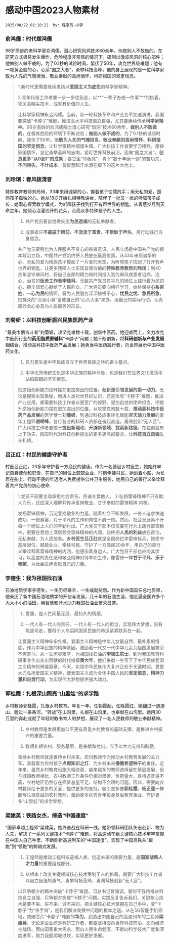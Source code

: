 # 感动中国2023人物素材
`2025/08/22 01:18:22  by: 程序员·小李`

### 俞鸿儒：时代塑鸿儒

96岁高龄的老科学家俞鸿儒，潜心研究风洞技术60余年。他做别人不敢做的，在研究方式极易发生爆炸，危险程度非常高的情况下，研制出激波风洞的核心部件；他做别人做不成的，为了0.1秒的试验时间，蛰伏了50年，攻克世界级难题；他有一颗黄金般的心，心系“国之大者”，勇攀科技高峰，他的身上展现的是一位科学家敢为人先的气魄担当、敬业奉献的高尚情怀、科研报国的坚定信念。

> 1.新时代更需要继续发扬以**爱国主义为底色**的科学家精神。
> 
> 2.青年科技工作者要一步一步往前走，以**“一辈子办成一件事”**的执着，攻关高精尖技术，成就有价值的人生。

> 让科学家精神永远闪耀。当前，新一轮科技革命和产业变革加速演进，我国要突破“卡脖子”难题，推进高水平科技自立自强，尤其要赓续传承**科学家精神**。96岁高龄的俞鸿儒院士潜心研究“风洞”技术60余年，**做别人不敢做的**，在极其危险的环境下不断试验；**做别人做不成的**，为了0.1秒的试验时间，蛰伏了50年。他**敢为人先的气魄担当、敬业奉献的高尚情怀、科研报国的坚定信念**，让科学家精神熠熠生辉。广大科技工作者要学习榜样，厚植家国情怀，坚定勇攀高峰的志向，紧盯世界科技前沿，面向“国之大者”，**创造更多“从0到1”的成果**；要甘坐“冷板凳”，肯下“数十年磨一剑”的苦功夫，**不问得失，不计成本**，将智慧和汗水洒在脚下的这片大地上。


### 刘玲琍：春风拨清音

特殊教育教师刘玲琍，33年来用诚挚的心，握着孩子怯懦的手；用无私的爱，照亮孩子孤独的心。她从18岁开始扎根特教讲台，陪伴了一批又一批的听障孩子成长；她潜心探索教学模式，为听障孩子找到打开有声世界的钥匙。从青葱岁月到天命之年，她倾心浇灌迟开的花朵，点亮众多特殊孩子的人生。

> 1. 共产党员要自觉做矢志**为民造福**的无私奉献者。>
> 2. 成事者应**不戚戚于眼前、不汲汲于富贵、不耿耿于声名**，用行动践行自身信念。

> 共产党员要强化为人民服务不变心的宗旨意识。人民立场是中国共产党的根本政治立场，中国共产党始终把人民放在最高位置。从33年来用诚挚的心、无私的爱为残疾孩子撑起了一片爱的天空，为听障孩子找到了打开有声世界的钥匙，让更多残障人士实现自我价值的**特殊教育教师刘玲琍**；到40余年坚守麻风村，将自己全部的精力和时间投入到为麻风病患者治病、治心、治贫的**医务工作者李桂科**。无数共产党员在平凡的岗位上践行着为民初心，把全部爱心献给了人民群众。广大党员要向榜样学习，始终保持**心系百姓、一心为民**的情怀，将为人民服务深深植根于心，**忧民之忧、急民所急**，把群众的“点滴小事”当成自己的“心头大事”来办，用自己的实际行动，认真践行全心全意为人民服务的宗旨。


### 刘菊妍：以科技创新振兴民族医药产业

“最美巾帼奋斗者”刘菊妍，攻坚克难数十载，创新中医药。她迎难而上，全力攻克中医药行业的**药用脂质原辅料**“卡脖子”问题；她不断创新，将**科研创新与产业发展**相结合，推动高科技中医药产品发展；她勇当中医药践行者，向世界展示中国中医药文化。

> 1. 自力更生是中华民族自立于世界民族之林的奋斗基点。
> 
> 2. 中华优秀传统文化是中华民族的精神命脉，也是我们在世界文化激荡中站稳脚跟的坚实根基。

> 把原始创新能力提升摆在更加突出的位置。**创新是引领发展的第一动力**。无论是探索未知奥秘，增进人类对世界的认识，还是攻克“卡脖子”难题，推进产业应用，都需要科技工作者以更宽广的视野、更加自觉的使命担当，把提升原始创新能力摆在更加突出的位置。从攻坚克难数十载，**推动高科技中医药产品发展**的医学博士**刘菊妍**，到通过科技成果转化赋能**空天动力发展**的青年工程师**谢峤峰**，各行各业的科研人员都在奋起直追，勇闯创新“无人区”。广大科技工作者要敢于**提出新理论、开辟新领域、探索新路径**，在独创独有上下功夫，回应时代对科技创新提出的更多更高的要求，让**科技自立自强**生长扎根。


### 吕正红：村民的健康守护者

村医吕正红，20多年守护着一方渔民的健康。作为一名基层乡村医生，她始终牢记自身使命和职责，在自己的岗位上兢兢业业，时刻牵挂村民，她划着小船，为长居在船上、行动不便的年迈老人免费提供公共卫生服务，她用自己的善行义举诠释着共产党员的初心使命.

> 1.党员干部要主动承担社会责任，热诚关爱他人。
> 2.弘扬雷锋精神不只有助人为乐，还应深入理解并传承爱岗敬业、甘于奉献的雷锋精神
> 内核。

> 发扬雷锋精神，沉淀爱岗敬业的力量。随着社会不断发展，一些人追求快速成功、一夜暴富，对于平凡的工作和岗位不屑一顾。然而，社会发展离不开每一个岗位上人们的辛勤付出。广大党员干部不仅仅要在行为上践行雷锋精神，更要在思想上深刻领会雷锋精神的内涵，始终把**人民的利益**放在首位，无私奉献，为人民服务。**乡村医生吕正红**就是全国岗位学雷锋标兵，她坚守基层岗位，兢兢业业，牵挂村民，守护了一方渔民20余年，用自己的善行义举诠释着雷锋精神的内涵，也感染着身边人。广大党员干部也应向其学习，以高度的责任感和敬业精神对待本职工作，像雷锋一样**甘于平凡、乐于奉献**，为社会进步贡献自己的力量。


### 李德生：我为祖国找石油

石油地质学家李德生，一生历尽艰辛，一生成就斐然。作为新中国首任总地质师，他亲历了新中国石油地质学的开创与发展，几十年的石油生涯，他走遍全国许多个大大小小的油田，用智慧和汗水助力我国石油业繁荣昌盛。

> 1. 爱国，是人世间最深层、最持久的情感。
> 
> 2. 一代人有一代人的责任、一代人有一代人的担当，实现伟大梦想，没有坦途可走，要将个人命运同国家民族的命运紧紧联系在一起。

> 让爱国主义精神牢牢扎根。爱国主义精神是中华儿女最自然、最朴素的情感，作为中华民族的精神基因，激励着一代又一代中华儿女为祖国发展繁荣不懈奋斗。从一生历尽艰辛，为祖国找石油的**李德生院士**，到为我国教育科研事业作出突出贡献的时代楷模**黄大年**，他们奉献一生写下了中华民族爱国主义精神的辉煌篇章。今天，实现中华民族伟大复兴正处于关键时期，更要大力弘扬爱国主义精神，使爱国主义成为全体中国人民的**坚定信念、精神力量和自觉行动**，为实现伟大梦想提供强大动力。

### 郭桂霞：扎根深山照亮“山里娃”的求学路

乡村教师郭桂霞，扎根乡村教育。年复一年，任朝霞起，任晚霞红，她翻过一道道山，蹚过一条条河，“转战”在山沟里，扎根在山沟里，也奉献在山沟里。她用30万里的奔赴成就了年轻时教书育人的梦想，展现了一名人民教师的敬业奉献精神。

> 1. 乡村教师是发展更加公平更有质量乡村教育的基础支撑，是推进乡村振兴的重要力量。
> 
> 2. 教师扎根农村、服务基层，是奉献和付出，应予以大力支持和鼓励。

> 善待乡村教师就是善待乡村未来。农村教师作为推动乡村教育发展的主力军，承载着为农村孩子**点燃知识之灯**、为乡村未来**播撒希望种子**的重任。近年来，虽然乡村教育设施大幅改善，越来越多的教师选择留在基层发展，但与城镇教师相比，农村教师工作条件仍相对艰苦、负荷量大，且待遇普遍不高，农村地区仍然存在师资总量不足、结构不合理的问题。因此，需要向农村教师给予更多的关爱、提供更多的支持，吸引更多像**郭桂霞、杨正莲**一样能够扎根基层的农村教师，激励更多优秀青年投身基层教育事业，守护更多“山里娃”的求学梦想。


### 梁建英：铁路女杰，缔造“中国速度”

“国家卓越工程师”梁建英，始终奋战在科研一线。她带领科研团队矢志创新、敢为人先，解决了一系列关键技术“卡脖子”难题，将高速动车组关键核心技术牢牢掌握在中国人自己手里，不断刷新高速列车的“中国速度”，实现了中国高铁从“跟跑”到“领跑”的跨越式发展。

> 1. 工程师是推动工程科技造福人类、创造未来的重要力量，是**国家战略人才力量**的重要组成部分。
> 
> 2. 从根本上改变关键领域核心技术受制于人的格局，需要广大科技工作者以自立自强的勇气，勇攀科技高峰，勇闯科技创新“无人区”。

> 以只争朝夕的精神突破“卡脖子”难题。习总书记曾强调，要时不我待推进科技自立自强，只争朝夕突破“卡脖子”问题。实践反复告诉我们，关键核心技术是要不来、买不来、讨不来的。把关键核心技术掌握在自己手中，变“卡脖子”为“杀手锏”，是我们解决发展中问题的根本之道。从在5G智能手机领域，突破芯片“卡脖子”难题的**华为**，到造出中国自己的高速列车的工程师**梁建英**，无论是企业还是科研工作者，都要坚持面向世界科技前沿、面向经济主战场、面向国家重大需求、面向人民生命健康，不断向科学技术广度和深度进军，助力我国爬坡过坎，实现更好发展。